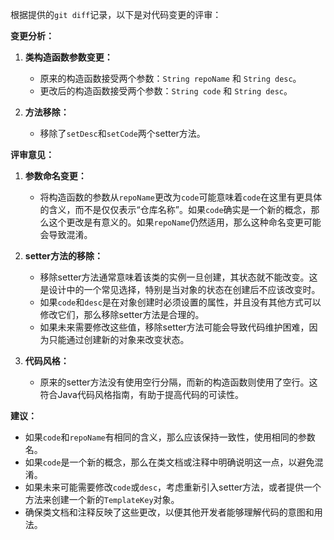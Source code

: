 根据提供的`git diff`记录，以下是对代码变更的评审：

**变更分析：**

1. **类构造函数参数变更：**
   - 原来的构造函数接受两个参数：`String repoName` 和 `String desc`。
   - 更改后的构造函数接受两个参数：`String code` 和 `String desc`。

2. **方法移除：**
   - 移除了`setDesc`和`setCode`两个setter方法。

**评审意见：**

1. **参数命名变更：**
   - 将构造函数的参数从`repoName`更改为`code`可能意味着`code`在这里有更具体的含义，而不是仅仅表示“仓库名称”。如果`code`确实是一个新的概念，那么这个更改是有意义的。如果`repoName`仍然适用，那么这种命名变更可能会导致混淆。

2. **setter方法的移除：**
   - 移除setter方法通常意味着该类的实例一旦创建，其状态就不能改变。这是设计中的一个常见选择，特别是当对象的状态在创建后不应该改变时。
   - 如果`code`和`desc`是在对象创建时必须设置的属性，并且没有其他方式可以修改它们，那么移除setter方法是合理的。
   - 如果未来需要修改这些值，移除setter方法可能会导致代码维护困难，因为只能通过创建新的对象来改变状态。

3. **代码风格：**
   - 原来的setter方法没有使用空行分隔，而新的构造函数则使用了空行。这符合Java代码风格指南，有助于提高代码的可读性。

**建议：**

- 如果`code`和`repoName`有相同的含义，那么应该保持一致性，使用相同的参数名。
- 如果`code`是一个新的概念，那么在类文档或注释中明确说明这一点，以避免混淆。
- 如果未来可能需要修改`code`或`desc`，考虑重新引入setter方法，或者提供一个方法来创建一个新的`TemplateKey`对象。
- 确保类文档和注释反映了这些更改，以便其他开发者能够理解代码的意图和用法。